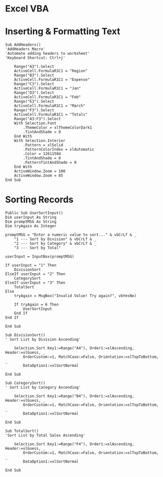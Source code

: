# Excel VBA

# Inserting & Formatting Text
    Sub AddHeaders()
    'AddHeaders Macro'
    'Automate adding headers to worksheet'
    'Keyboard Shortcut: Ctrl+j'
        
        Range("A3").Select
        ActiveCell.FormulaR1C1 = "Region"
        Range("B3").Select
        ActiveCell.FormulaR1C1 = "Expense"
        Range("C3").Select
        ActiveCell.FormulaR1C1 = "Jan"
        Range("D3").Select
        ActiveCell.FormulaR1C1 = "Feb"
        Range("E3").Select
        ActiveCell.FormulaR1C1 = "March"
        Range("F3").Select
        ActiveCell.FormulaR1C1 = "Totals"
        Range("A3:F3").Select
        With Selection.Font
            .ThemeColor = xlThemeColorDark1
            .TintAndShade = 0
        End With
        With Selection.Interior
            .Pattern = xlSolid
            .PatternColorIndex = xlAutomatic
            .Color = 12611584
            .TintAndShade = 0
            .PatternTintAndShade = 0
        End With
        ActiveWindow.Zoom = 100
        ActiveWindow.Zoom = 85
    End Sub

# Sorting Records

    Public Sub UserSortInput()
    Dim userInput As String
    Dim promptMSG As String
    Dim tryAgain As Integer
    
    promptMSG = "Enter a numeric value to sort..." & vbCrLf & _
        "1 --- Sort by Division" & vbCrLf & _
        "2 --- Sort by Category" & vbCrLf & _
        "3 --- Sort by Total"
    
    userInput = InputBox(promptMSG)
    
    If userInput = "1" Then
        DivisionSort
    ElseIf userInput = "2" Then
        CategorySort
    ElseIf userInput = "3" Then
        TotalSort
    Else
        tryAgain = MsgBox("Invalid Value! Try again?", vbYesNo)
        
        If tryAgain = 6 Then
            UserSortInput
        End If
    End If
    
    End Sub

    Sub DivisionSort()
    ' Sort List by Division Ascending'

        Selection.Sort Key1:=Range("A4"), Order1:=xlAscending, Header:=xlGuess, _
            OrderCustom:=1, MatchCase:=False, Orientation:=xlTopToBottom, _
            DataOption1:=xlSortNormal

    End Sub

    Sub CategorySort()
    ' Sort List by Category Ascending'

        Selection.Sort Key1:=Range("B4"), Order1:=xlAscending, Header:=xlGuess, _
            OrderCustom:=1, MatchCase:=False, Orientation:=xlTopToBottom, _
            DataOption1:=xlSortNormal

    End Sub

    Sub TotalSort()
    'Sort List by Total Sales Ascending'

        Selection.Sort Key1:=Range("F4"), Order1:=xlAscending, Header:=xlGuess, _
            OrderCustom:=1, MatchCase:=False, Orientation:=xlTopToBottom, _
            DataOption1:=xlSortNormal

    End Sub
